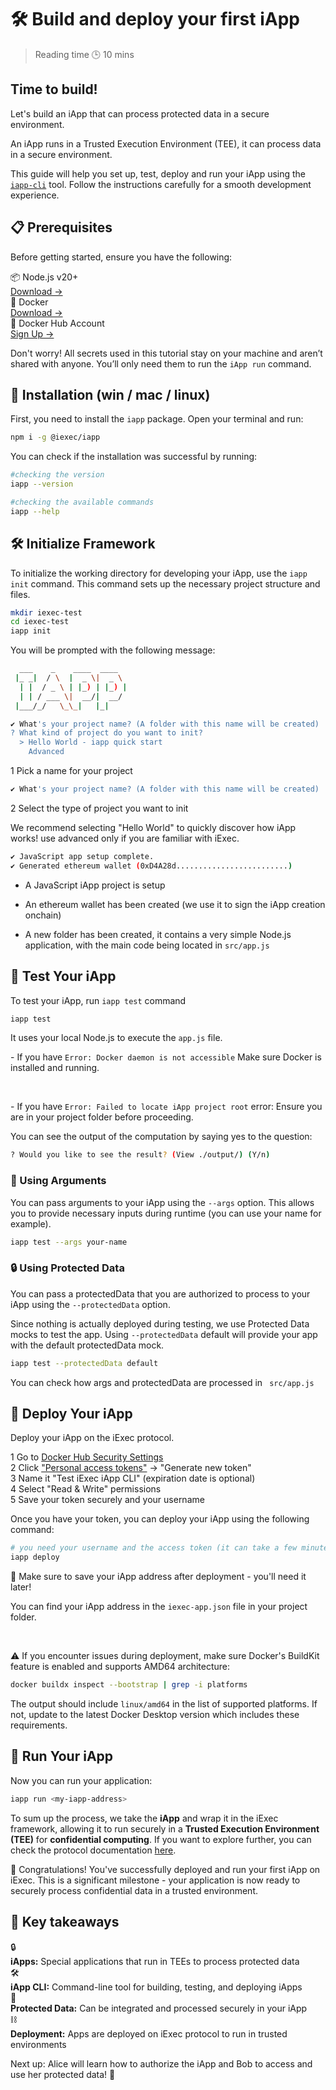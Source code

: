 # 🛠️ Build and deploy your first iApp

> Reading time 🕒 10 mins

<div class="hero">
  <div class="hero-content">
    <h2>Time to build!</h2>
    <p>Let's build an iApp that can process protected data in a secure environment.</p>
  </div>
</div>

<div class="solution-note purple">
  <p>An iApp runs in a Trusted Execution Environment (TEE), it can process data in a secure environment.</p>
</div>

This guide will help you set up, test, deploy and run your iApp using the
[`iapp-cli`](https://github.com/iExecBlockchainComputing/iapp/tree/main/cli)
tool. Follow the instructions carefully for a smooth development experience.

## 📋 Prerequisites

Before getting started, ensure you have the following:

<div class="requirements-list">
  <div class="requirement-item">
    <div class="requirement-title">📦 Node.js v20+</div>
    <a target="_blank" href="https://nodejs.org/en/">Download →</a>
  </div>
  
  <div class="requirement-item">
    <div class="requirement-title">🐳 Docker</div>
    <a target="_blank" href="https://www.docker.com/">Download →</a>
  </div>

  <div class="requirement-item">
    <div class="requirement-title">🐳 Docker Hub Account</div>
    <a target="_blank" href="https://hub.docker.com/">Sign Up →</a>
  </div>
</div>

<div class="solution-note purple">
  <p>Don't worry! All secrets used in this tutorial stay on your machine and aren’t shared with anyone. You’ll only need them to run the <code>iApp run</code> command.</p>
</div>

## 💾 Installation (win / mac / linux)

First, you need to install the `iapp` package. Open your terminal and run:

```sh
npm i -g @iexec/iapp
```

You can check if the installation was successful by running:

```sh
#checking the version
iapp --version

#checking the available commands
iapp --help
```

## 🛠️ Initialize Framework

To initialize the working directory for developing your iApp, use the
`iapp init` command. This command sets up the necessary project structure and
files.

```sh
mkdir iexec-test
cd iexec-test
iapp init
```

You will be prompted with the following message:

```sh
  ___    _    ____  ____
 |_ _|  / \  |  _ \|  _ \
  | |  / _ \ | |_) | |_) |
  | | / ___ \|  __/|  __/
 |___/_/   \_\_|   |_|

✔ What's your project name? (A folder with this name will be created) ...
? What kind of project do you want to init?
  > Hello World - iapp quick start
    Advanced
```

<div class="process-steps">
  <div class="step">
    <span class="step-number">1</span>
    <span>Pick a name for your project</span>
  </div>
</div>

```sh
✔ What's your project name? (A folder with this name will be created) ...

```

<div class="process-steps">
  <div class="step">
    <span class="step-number">2</span>
    <span>Select the type of project you want to init</span>
  </div>
</div>

<div class="solution-note">
  <p>We recommend selecting <span class="highlight">"Hello World"</span> to quickly discover how iApp works! use <span class="highlight">advanced</span> only if you are familiar with iExec.</p>
</div>

```sh
✔ JavaScript app setup complete.
✔ Generated ethereum wallet (0xD4A28d.........................)

```

- A JavaScript iApp project is setup

- An ethereum wallet has been created (we use it to sign the iApp creation
  onchain)

- A new folder has been created, it contains a very simple Node.js application,
  with the main code being located in `src/app.js`

## 🧪 Test Your iApp

To test your iApp, run `iapp test` command

```sh
iapp test
```

It uses your local Node.js to execute the `app.js` file.

<div class="solution-note">
  <p>- If you have <code>Error: Docker daemon is not accessible</code> Make sure Docker is installed and running.</p>
  <br>
  <p>- If you have <code>Error: Failed to locate iApp project root</code> error:  Ensure you are in your project folder before proceeding.</p>
</div>

You can see the output of the computation by saying yes to the question:

```sh
? Would you like to see the result? (View ./output/) (Y/n)
```

### 🧩 Using Arguments

You can pass arguments to your iApp using the `--args` option. This allows you
to provide necessary inputs during runtime (you can use your name for example).

```sh
iapp test --args your-name
```

### 🔒 Using Protected Data

You can pass a protectedData that you are authorized to process to your iApp
using the `--protectedData` option.

Since nothing is actually deployed during testing, we use Protected Data mocks
to test the app. Using `--protectedData` default will provide your app with the
default protectedData mock.

```sh
iapp test --protectedData default
```

<div class="solution-note purple">
  <p>You can check how args and protectedData are processed in <code> src/app.js</code></p>
</div>

## 🚀 Deploy Your iApp

Deploy your iApp on the iExec protocol.

<div class="process-steps">
  <div class="step">
    <span class="step-number">1</span>
    <span>Go to <a href="https://hub.docker.com/settings/security" target="_blank">Docker Hub Security Settings</a></span>
  </div>
  <div class="step">
    <span class="step-number">2</span>
    <span>Click <a href="https://app.docker.com/settings/personal-access-tokens" target="_blank">"Personal access tokens"</a> → "Generate new token"</span>
  </div>
  <div class="step">
    <span class="step-number">3</span>
    <span>Name it "Test iExec iApp CLI" (expiration date is optional)</span>
  </div>
  <div class="step">
    <span class="step-number">4</span>
    <span>Select "Read & Write" permissions</span>
  </div>
  <div class="step">
    <span class="step-number">5</span>
    <span>Save your token securely and your username</span>
  </div>
</div>

Once you have your token, you can deploy your iApp using the following command:

```sh
# you need your username and the access token (it can take a few minutes to deploy)
iapp deploy
```

<div class="solution-note purple">
  <p>📝 Make sure to save your <span class="highlight">iApp address</span> after deployment - you'll need it later!</p>
  <p>You can find your iApp address in the <code>iexec-app.json</code> file in your project folder.</p>
  <br>
  <p>⚠️  If you encounter issues during deployment, make sure Docker's BuildKit feature is enabled and supports AMD64 architecture:</p>

```sh
docker buildx inspect --bootstrap | grep -i platforms
```

  <p>The output should include <code>linux/amd64</code> in the list of supported platforms. If not, update to the latest Docker Desktop version which includes these requirements.</p>
</div>

## 🏃 Run Your iApp

Now you can run your application:

```sh
iapp run <my-iapp-address>
```

To sum up the process, we take the **iApp** and wrap it in the iExec framework,
allowing it to run securely in a **Trusted Execution Environment (TEE)** for
**confidential computing**. If you want to explore further, you can check the
protocol documentation [here](https://protocol.docs.iex.ec/).

<div class="solution-note green">
  <p>🎉 Congratulations! You've successfully deployed and run your first iApp on iExec. This is a significant milestone - your application is now ready to securely process confidential data in a trusted environment.</p>
</div>

## 🎯 Key takeaways

<div class="takeaways-list">
  <div class="takeaway-item">
    <span class="takeaway-icon">🔒</span>
    <div class="takeaway-content">
      <strong>iApps:</strong> Special applications that run in TEEs to process protected data
    </div>
  </div>
  <div class="takeaway-item">
    <span class="takeaway-icon">🛠️</span>
    <div class="takeaway-content">
      <strong>iApp CLI:</strong> Command-line tool for building, testing, and deploying iApps
    </div>
  </div>
  <div class="takeaway-item">
    <span class="takeaway-icon">🔐</span>
    <div class="takeaway-content">
      <strong>Protected Data:</strong> Can be integrated and processed securely in your iApp
    </div>
  </div>
  <div class="takeaway-item">
    <span class="takeaway-icon">⛓️</span>
    <div class="takeaway-content">
      <strong>Deployment:</strong> Apps are deployed on iExec protocol to run in trusted environments
    </div>
  </div>
</div>

<div class="solution-note green">
  <p>Next up: Alice will learn how to authorize the iApp and Bob to access and use her protected data!  🚀</p>
</div>
